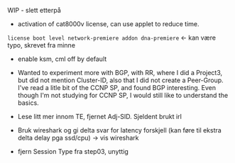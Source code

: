 WIP - slett etterpå

- activation of cat8000v license, can use applet to reduce time.

`license boot level network-premiere addon dna-premiere` <- kan være typo, skrevet fra minne

- enable ksm, cml off by default

- Wanted to experiment more with BGP, with RR, where I did a Project3, but did not mention Cluster-ID, also that I did not create a Peer-Group. I've read a litle bit of the CCNP SP, and found BGP interesting. Even though I'm not studying for CCNP SP, I would still like to understand the basics.

- Lese litt mer innom TE, fjernet Adj-SID. Sjeldent brukt irl

- Bruk wireshark og gi delta svar for latency forskjell (kan føre til ekstra delta delay pga ssd/cpu) -> vis wireshark

- fjern Session Type	fra step03, unyttig
